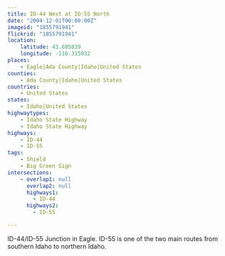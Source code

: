 ```yaml
---
title: ID-44 West at ID-55 North
date: "2004-12-01T00:00:00Z"
imageid: "1855791941"
flickrid: "1855791941"
location:
    latitude: 43.685839
    longitude: -116.315932
places:
    - Eagle|Ada County|Idaho|United States
counties:
    - Ada County|Idaho|United States
countries:
    - United States
states:
    - Idaho|United States
highwaytypes:
    - Idaho State Highway
    - Idaho State Highway
highways:
    - ID-44
    - ID-55
tags:
    - Shield
    - Big Green Sign
intersections:
    - overlap1: null
      overlap2: null
      highways1:
        - ID-44
      highways2:
        - ID-55

---
```

ID-44/ID-55 Junction in Eagle. ID-55 is one of the two main routes from southern Idaho to northern Idaho.